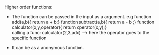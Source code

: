 Higher order functions:
  * The function can be passed in the input as a argument.
  e.g function add(a,b){
        return a + b;}
      function subtract(a,b){
        return a - b ;}
      function calculator(x,y,operator){
        return operator(x,y);}  
  calling a func:
      calculator(2,3,add)   --> here the operator goes to the specific function
      
  * It can be as a anonymous function.
